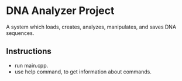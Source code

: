 # DNA Analyzer Project
A system which loads, creates, analyzes, manipulates, and saves DNA sequences.

## Instructions
* run main.cpp.
* use help command, to get information about commands.
